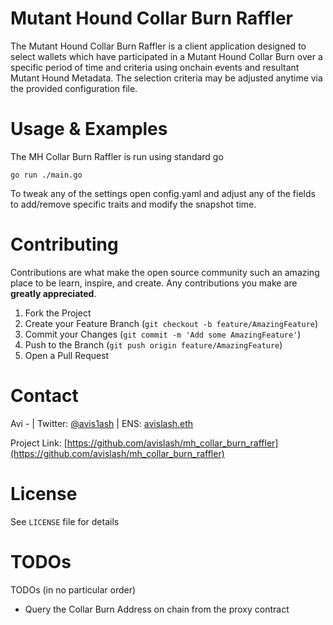 # Mutant Hound Collar Burn Raffler 

The Mutant Hound Collar Burn Raffler is a client application designed to select wallets which have participated in a Mutant Hound Collar Burn over a specific period of time and criteria using onchain events and resultant Mutant Hound Metadata. The selection criteria may be adjusted anytime via the provided configuration file.

# Usage & Examples
The MH Collar Burn Raffler is run using standard go

```
go run ./main.go
```

To tweak any of the settings open config.yaml and adjust any of the fields to add/remove specific traits and modify the snapshot time.

# Contributing
Contributions are what make the open source community such an amazing place to be learn, inspire, and create. Any contributions you make are **greatly appreciated**.

1. Fork the Project
2. Create your Feature Branch (`git checkout -b feature/AmazingFeature`)
3. Commit your Changes (`git commit -m 'Add some AmazingFeature'`)
4. Push to the Branch (`git push origin feature/AmazingFeature`)
5. Open a Pull Request


# Contact
Avi - | Twitter: [@avis1ash](https://twitter.com/avis1ash) | ENS: [avislash.eth](https://avislash.eth.xyz) 


Project Link: [https://github.com/avislash/mh_collar_burn_raffler](https://github.com/avislash/mh_collar_burn_raffler)

# License
See `LICENSE` file for details


# TODOs
TODOs (in no particular order)
- Query the Collar Burn Address on chain from the proxy contract



